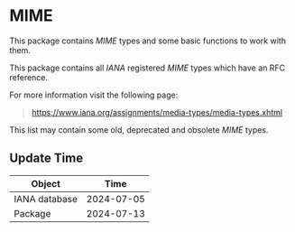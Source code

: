 # MIME

This package contains _MIME_ types and some basic functions to work with them.

This package contains all _IANA_ registered _MIME_ types which have an RFC 
reference.

For more information visit the following page:
> https://www.iana.org/assignments/media-types/media-types.xhtml

This list may contain some old, deprecated and obsolete _MIME_ types.

## Update Time

| Object        | Time       |
|---------------|------------|
| IANA database | 2024-07-05 |
| Package       | 2024-07-13 |
